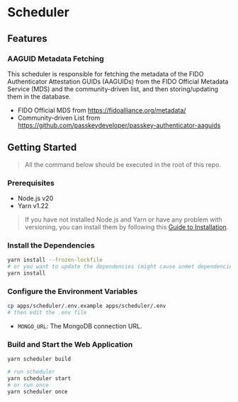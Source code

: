 # Scheduler

## Features

### AAGUID Metadata Fetching

This scheduler is responsible for fetching the metadata of the FIDO Authenticator Attestation GUIDs (AAGUIDs) from the FIDO Official Metadata Service (MDS) and the community-driven list, and then storing/updating them in the database.

- FIDO Official MDS from https://fidoalliance.org/metadata/
- Community-driven List from https://github.com/passkeydeveloper/passkey-authenticator-aaguids

## Getting Started

> All the command below should be executed in the root of this repo.

### Prerequisites

- Node.js v20
- Yarn v1.22

> If you have not installed Node.js and Yarn or have any problem with versioning, you can install them by following this [Guide to Installation](https://adada1024.notion.site/NodeJs-f9a83de221e64e46ba930a62246f2256).

### Install the Dependencies

```bash
yarn install --frozen-lockfile
# or you want to update the dependencies (might cause unmet dependencies)
yarn install
```

### Configure the Environment Variables

```bash
cp apps/scheduler/.env.example apps/scheduler/.env
# then edit the .env file
```

- `MONGO_URL`: The MongoDB connection URL.

### Build and Start the Web Application

```bash
yarn scheduler build

# run scheduler
yarn scheduler start
# or run once
yarn scheduler once
```
